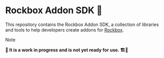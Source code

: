 # Rockbox Addon SDK 🧙

This repository contains the Rockbox Addon SDK, a collection of libraries and tools to help developers create addons for [Rockbox](https://github.com/tsirysndr/rockbox-zig).

> [!NOTE]
**🐲 It is a work in progress and is not yet ready for use. 🏗️🚧**
